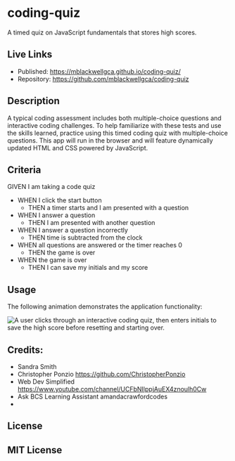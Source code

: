 # coding-quiz
A timed quiz on JavaScript fundamentals that stores high scores.

## Live Links
* Published: https://mblackwellgca.github.io/coding-quiz/ 
* Repository: https://github.com/mblackwellgca/coding-quiz 

## Description
A typical coding assessment includes both multiple-choice questions and interactive coding challenges. 
To help familiarize with these tests and use the skills learned, practice using this timed coding quiz with multiple-choice questions. This app will run in the browser and will feature dynamically updated HTML and CSS powered by JavaScript.

## Criteria
GIVEN I am taking a code quiz
* WHEN I click the start button
    * THEN a timer starts and I am presented with a question
* WHEN I answer a question
    * THEN I am presented with another question
* WHEN I answer a question incorrectly
    * THEN time is subtracted from the clock
* WHEN all questions are answered or the timer reaches 0
    * THEN the game is over
* WHEN the game is over
    * THEN I can save my initials and my score


## Usage
The following animation demonstrates the application functionality:

![A user clicks through an interactive coding quiz, then enters initials to save the high score before resetting and starting over.](./assets/images/api-quiz.gif)

## Credits:
* Sandra Smith
* Christopher Ponzio https://github.com/ChristopherPonzio
* Web Dev Simplified https://www.youtube.com/channel/UCFbNIlppjAuEX4znoulh0Cw
* Ask BCS Learning Assistant amandacrawfordcodes
* 

## License
MIT License
---